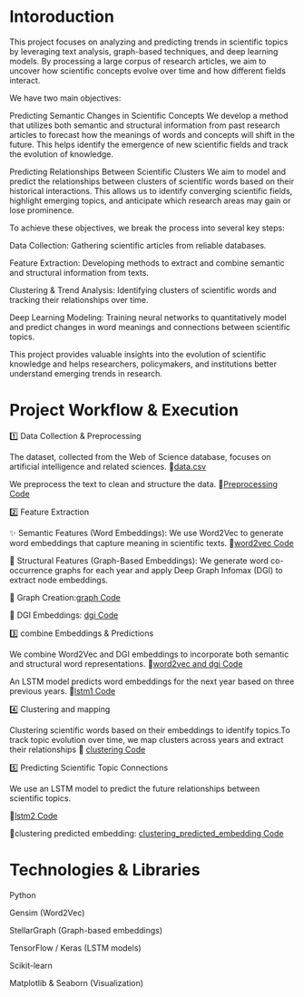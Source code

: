 # Intoroduction
This project focuses on analyzing and predicting trends in scientific topics by leveraging text analysis, graph-based techniques, and deep learning models. By processing a large corpus of research articles, we aim to uncover how scientific concepts evolve over time and how different fields interact.

We have two main objectives:

Predicting Semantic Changes in Scientific Concepts
We develop a method that utilizes both semantic and structural information from past research articles to forecast how the meanings of words and concepts will shift in the future. This helps identify the emergence of new scientific fields and track the evolution of knowledge.

Predicting Relationships Between Scientific Clusters
We aim to model and predict the relationships between clusters of scientific words based on their historical interactions. This allows us to identify converging scientific fields, highlight emerging topics, and anticipate which research areas may gain or lose prominence.

To achieve these objectives, we break the process into several key steps:

Data Collection: Gathering scientific articles from reliable databases.

Feature Extraction: Developing methods to extract and combine semantic and structural information from texts.

Clustering & Trend Analysis: Identifying clusters of scientific words and tracking their relationships over time.

Deep Learning Modeling: Training neural networks to quantitatively model and predict changes in word meanings and connections between scientific topics.

This project provides valuable insights into the evolution of scientific knowledge and helps researchers, policymakers, and institutions better understand emerging trends in research.

# Project Workflow & Execution

1️⃣ Data Collection & Preprocessing

The dataset, collected from the Web of Science database, focuses on artificial intelligence and related sciences.
📌[data.csv](data.csv)

We preprocess the text to clean and structure the data.
📌[Preprocessing Code](preprocessing/data_preprocessing.py)

2️⃣ Feature Extraction

✨ Semantic Features (Word Embeddings): We use Word2Vec to generate word embeddings that capture meaning in scientific texts.
📌[word2vec Code](word2vec/word2vec.py)

🔗 Structural Features (Graph-Based Embeddings): We generate word co-occurrence graphs for each year and apply Deep Graph Infomax (DGI) to extract node embeddings.

📌 Graph Creation:[graph Code](graph/graph.py)

📌 DGI Embeddings: [dgi Code](dgi/dgi.py)

3️⃣ combine Embeddings & Predictions

We combine Word2Vec and DGI embeddings to incorporate both semantic and structural word representations.
📌[word2vec and dgi Code](combine_word2vec_and_dgi/combine_word2vec_and_dgi.py)

An LSTM model predicts word embeddings for the next year based on three previous years.
📌[lstm1 Code](lstm1/lstm1.py)

4️⃣ Clustering and mapping

Clustering scientific words based on their embeddings to identify topics.To track topic evolution over time, we map clusters across years and extract their relationships
📌  [clustering Code](clustering/clustering.py)

5️⃣ Predicting Scientific Topic Connections

We use an LSTM model to predict the future relationships between scientific topics.

📌[lstm2 Code](lstm2/lstm2.py)


📌clustering predicted embedding: [clustering_predicted_embedding Code](clustering_predicted_embedding/clustering_predicted_embedding.py)


# Technologies & Libraries

Python

Gensim (Word2Vec)

StellarGraph (Graph-based embeddings)

TensorFlow / Keras (LSTM models)

Scikit-learn 

Matplotlib & Seaborn (Visualization)




